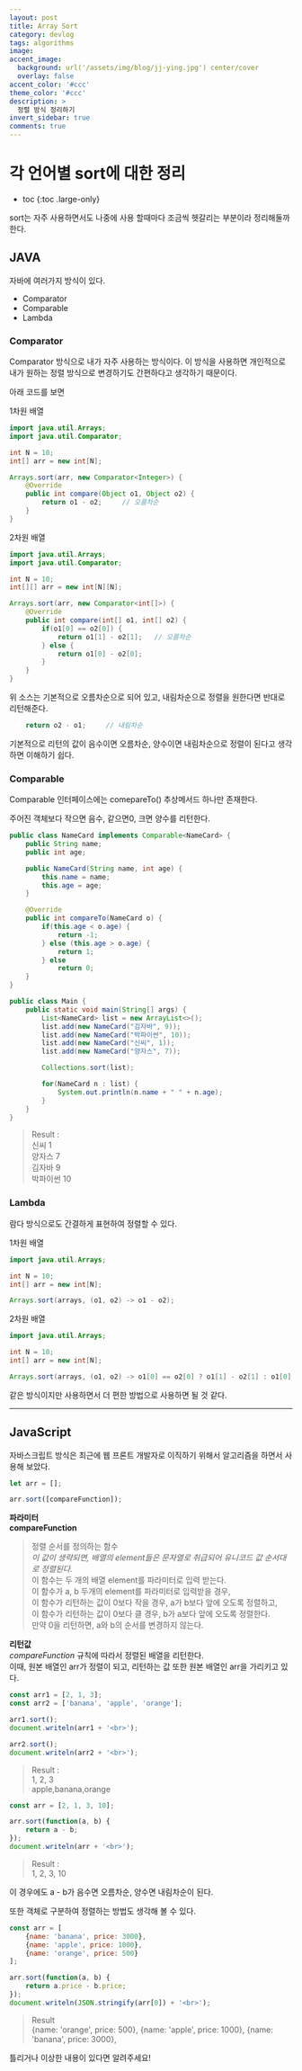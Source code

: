 ```yaml
---
layout: post
title: Array Sort
category: devlog
tags: algorithms
image: 
accent_image: 
  background: url('/assets/img/blog/jj-ying.jpg') center/cover
  overlay: false
accent_color: '#ccc'
theme_color: '#ccc'
description: >
  정렬 방식 정리하기
invert_sidebar: true
comments: true
---
```


# 각 언어별 sort에 대한 정리

* toc
{:toc .large-only}

sort는 자주 사용하면서도 나중에 사용 할때마다 조금씩 헷갈리는 부분이라 정리해둘까 한다.

## JAVA
자바에 여러가지 방식이 있다.
- Comparator
- Comparable
- Lambda

### Comparator
Comparator 방식으로 내가 자주 사용하는 방식이다.
이 방식을 사용하면 개인적으로 내가 원하는 정렬 방식으로 변경하기도 간편하다고 생각하기 때문이다.

아래 코드를 보면

1차원 배열
```java
import java.util.Arrays;
import java.util.Comparator;

int N = 10;
int[] arr = new int[N];

Arrays.sort(arr, new Comparator<Integer>) {
    @Override
    public int compare(Object o1, Object o2) {
        return o1 - o2;     // 오름차순
    }
}
```

2차원 배열
```java
import java.util.Arrays;
import java.util.Comparator;

int N = 10;
int[][] arr = new int[N][N];

Arrays.sort(arr, new Comparator<int[]>) {
    @Override
    public int compare(int[] o1, int[] o2) {
        if(o1[0] == o2[0]) {
            return o1[1] - o2[1];   // 오름차순
        } else {
            return o1[0] - o2[0];
        }
    }
}
```

위 소스는 기본적으로 오름차순으로 되어 있고, 내림차순으로 정렬을 원한다면 반대로 리턴해준다.
```java
    return o2 - o1;     // 내림차순
```

기본적으로 리턴의 값이 음수이면 오름차순, 양수이면 내림차순으로 정렬이 된다고 생각하면 이해하기 쉽다.


### Comparable
Comparable 인터페이스에는 comepareTo() 추상메서드 하나만 존재한다.

주어진 객체보다 작으면 음수, 같으면0, 크면 양수를 리턴한다.

```java
public class NameCard implements Comparable<NameCard> {
    public String name;
    public int age;

    public NameCard(String name, int age) {
        this.name = name;
        this.age = age;
    }

    @Override
    public int compareTo(NameCard o) {
        if(this.age < o.age) {
            return -1;
        } else (this.age > o.age) {
            return 1;
        } else
            return 0;
    }
}

public class Main {
    public static void main(String[] args) {
        List<NameCard> list = new ArrayList<>();
        list.add(new NameCard("김자바", 9));
        list.add(new NameCard("박파이썬", 10));
        list.add(new NameCard("신씨", 1));
        list.add(new NameCard("양자스", 7));

        Collections.sort(list);

        for(NameCard n : list) {
            System.out.println(n.name + " " + n.age);
        }
    }
}
```

> Result : <br>
신씨 1 <br>
양자스 7 <br>
김자바 9 <br>
박파이썬 10 <br>


### Lambda
람다 방식으로도 간결하게 표현하여 정렬할 수 있다.

1차원 배열
```java
import java.util.Arrays;

int N = 10;
int[] arr = new int[N];

Arrays.sort(arrays, (o1, o2) -> o1 - o2);
```

2차원 배열
```java
import java.util.Arrays;

int N = 10;
int[] arr = new int[N];

Arrays.sort(arrays, (o1, o2) -> o1[0] == o2[0] ? o1[1] - o2[1] : o1[0] - o2[0]);
```

같은 방식이지만 사용하면서 더 편한 방법으로 사용하면 될 것 같다.

--------

## JavaScript
자바스크립트 방식은 최근에 웹 프론트 개발자로 이직하기 위해서 알고리즘을 하면서 사용해 보았다.

```javascript
let arr = [];

arr.sort([compareFunction]);
```
**파라미터** <br>
**compareFunction** <br>
> 정렬 순서를 정의하는 함수 <br>
*이 값이 생략되면, 배열의 element들은 문자열로 취급되어 유니코드 값 순서대로 정렬된다.* <br>
이 함수는 두 개의 배열 element를 파라미터로 입력 받는다. <br>
이 함수가 a, b 두개의 element를 파라미터로 입력받을 경우, <br>
이 함수가 리턴하는 값이 0보다 작을 경우,  a가 b보다 앞에 오도록 정렬하고, <br>
이 함수가 리턴하는 값이 0보다 클 경우, b가 a보다 앞에 오도록 정렬한다. <br>
만약 0을 리턴하면, a와 b의 순서를 변경하지 않는다. <br>


**리턴값** <br>
*compareFunction* 규칙에 따라서 정렬된 배열을 리턴한다.<br>
이때, 원본 배열인 arr가 정렬이 되고, 리턴하는 값 또한 원본 배열인 arr을 가리키고 있다.

```javascript
const arr1 = [2, 1, 3];
const arr2 = ['banana', 'apple', 'orange'];

arr1.sort();
document.writeln(arr1 + '<br>');

arr2.sort();
document.writeln(arr2 + '<br>');
```
> Result : <br>
1, 2, 3 <br>
apple,banana,orange <br>

```javascript
const arr = [2, 1, 3, 10];

arr.sort(function(a, b) {
    return a - b;
});
document.writeln(arr + '<br>');
```

> Result : <br>
1, 2, 3, 10

이 경우에도 a - b가 음수면 오름차순, 양수면 내림차순이 된다.

또한 객체로 구분하여 정렬하는 방법도 생각해 볼 수 있다.

```javascript
const arr = [
    {name: 'banana', price: 3000},
    {name: 'apple', price: 1000},
    {name: 'orange', price: 500}
];

arr.sort(function(a, b) {
    return a.price - b.price;
});
document.writeln(JSON.stringify(arr[0]) + '<br>');
```

> Result <br>
{name: 'orange', price: 500},
{name: 'apple', price: 1000},
{name: 'banana', price: 3000},


틀리거나 이상한 내용이 있다면 알려주세요!